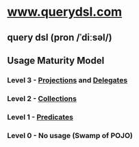 # www.querydsl.com
## query dsl (pron /ˈdiːsəl/)

## Usage Maturity Model

### Level 3 - [Projections](https://github.com/griffio/griffio.github.io/wiki/Projections) and [Delegates](https://github.com/griffio/griffio.github.io/wiki/Delegates)
### Level 2 - [Collections](https://github.com/griffio/griffio.github.io/wiki/Collections) 
### Level 1 - [Predicates](https://github.com/griffio/griffio.github.io/wiki/Predicates)
### Level 0 - No usage (Swamp of POJO)
